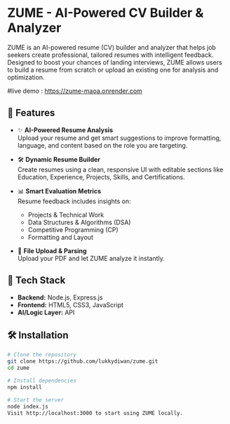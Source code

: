 # ZUME - AI-Powered CV Builder & Analyzer


ZUME is an AI-powered resume (CV) builder and analyzer that helps job seekers create professional, tailored resumes with intelligent feedback. Designed to boost your chances of landing interviews, ZUME allows users to build a resume from scratch or upload an existing one for analysis and optimization.


#live demo : https://zume-maoa.onrender.com 

## 🚀 Features


- ✨ **AI-Powered Resume Analysis**  
  Upload your resume and get smart suggestions to improve formatting, language, and content based on the role you are targeting.


- 🛠️ **Dynamic Resume Builder**  
  Create resumes using a clean, responsive UI with editable sections like Education, Experience, Projects, Skills, and Certifications.


- 📊 **Smart Evaluation Metrics**  
  Resume feedback includes insights on:
  - Projects & Technical Work
  - Data Structures & Algorithms (DSA)
  - Competitive Programming (CP)
  - Formatting and Layout


- 📂 **File Upload & Parsing**  
  Upload your PDF and let ZUME analyze it instantly.


## 🧰 Tech Stack

- **Backend:** Node.js, Express.js  
- **Frontend:** HTML5, CSS3, JavaScript
- **AI/Logic Layer:** API 



## 🛠️ Installation


```bash
# Clone the repository
git clone https://github.com/lukkydiwan/zume.git
cd zume

# Install dependencies
npm install

# Start the server
node index.js
Visit http://localhost:3000 to start using ZUME locally.

 
 

